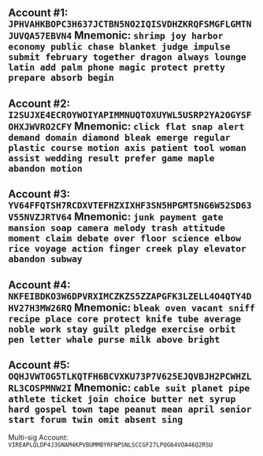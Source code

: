 Account #1: `JPHVAHKBOPC3H637JCTBN5NO2IQISVDHZKRQFSMGFLGMTNJUVQA57EBVN4`
Mnemonic: `shrimp joy harbor economy public chase blanket judge impulse submit february together dragon always lounge latin add palm phone magic protect pretty prepare absorb begin`
-----------------------------------------
Account #2: `I2SUJXE4ECROYWOIYAPIMMNUQTOXUYWL5USRP2YA2OGYSFOHXJWVRO2CFY`
Mnemonic: `click flat snap alert demand domain diamond bleak emerge regular plastic course motion axis patient tool woman assist wedding result prefer game maple abandon motion`
-----------------------------------------
Account #3: `YV64FFQTSH7RCDXVTEFHZXIXHF3SN5HPGMT5NG6W52SD63V55NVZJRTV64`
Mnemonic: `junk payment gate mansion soap camera melody trash attitude moment claim debate over floor science elbow rice voyage action finger creek play elevator abandon subway`
-----------------------------------------
Account #4: `NKFEIBDKO3W6DPVRXIMCZKZS5ZZAPGFK3LZELL4O4QTY4DHV27H3MW26RQ`
Mnemonic: `bleak oven vacant sniff recipe place core protect knife tube average noble work stay guilt pledge exercise orbit pen letter whale purse milk above bright`
-----------------------------------------
Account #5: `OQHJVWTOG5TLKQTFH6BCVXKU73P7V625EJQVBJH2PCWHZLRL3COSPMNW2I`
Mnemonic: `cable suit planet pipe athlete ticket join choice butter net syrup hard gospel town tape peanut mean april senior start forum twin omit absent sing`
-----------------------------------------
Multi-sig Account: `VIREAPLQLDP4J3GNAM4KPVBUMMBYRFNPSNLSCCGF27LPQG64VOA46Q2RSU`
